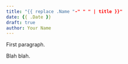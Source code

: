 ```yaml
---
title: "{{ replace .Name "-" " " | title }}"
date: {{ .Date }}
draft: true
author: Your Name
---
```

First paragraph.
<!--more-->

Blah blah.

